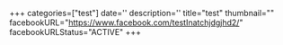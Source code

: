 +++
categories=["test"]
date=''
description=''
title="test"
thumbnail=""
facebookURL="https://www.facebook.com/testInatchjdgjhd2/"
facebookURLStatus="ACTIVE"
+++

